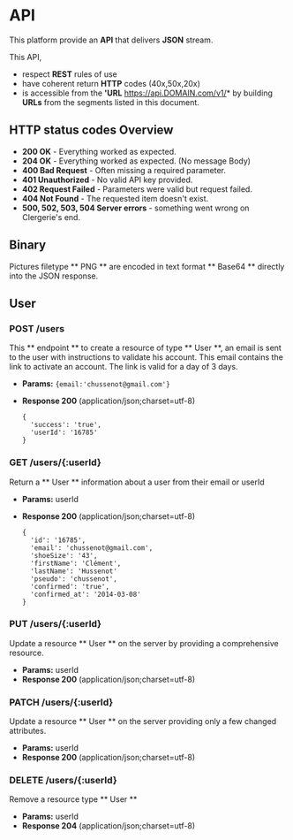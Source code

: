 # API
This platform provide an  **API** that delivers **JSON** stream. 

This API, 

* respect  **REST** rules of use
* have coherent return **HTTP** codes (40x,50x,20x)
* is accessible from the **'URL** https://api.DOMAIN.com/v1/* by building **URLs** from the segments listed in this document.

## HTTP status codes Overview  

+ **200 OK** - Everything worked as expected.
+ **204 OK** - Everything worked as expected. (No message Body)
+ **400 Bad Request** - Often missing a required parameter.
+ **401 Unauthorized** - No valid API key provided.
+ **402 Request Failed** - Parameters were valid but request failed.
+ **404 Not Found** - The requested item doesn't exist.
+ **500, 502, 503, 504 Server errors** - something went wrong on Clergerie's end.

## Binary
 Pictures filetype ** PNG ** are encoded in text format ** Base64 **  directly into the JSON response.

## User
### POST /users
This ** endpoint ** to create a resource of type ** User **, an email is sent to the user with instructions to validate his account. This email contains the link to activate an account. The link is valid for a day of 3 days.

+ **Params:** `{email:'chussenot@gmail.com'}`
+ **Response 200** (application/json;charset=utf-8)
	
      {
        'success': 'true',
        'userId': '16785'
      }

### GET /users/{:userId}
Return a ** User ** information about a user from their email or userId

+ **Params:** userId
+ **Response 200** (application/json;charset=utf-8)
	
      {
        'id': '16785',
        'email': 'chussenot@gmail.com',
        'shoeSize': '43',
        'firstName': 'Clément',
        'lastName': 'Hussenot'
        'pseudo': 'chussenot',
        'confirmed': 'true',
        'confirmed_at': '2014-03-08'
      }

### PUT /users/{:userId}
Update a resource ** User ** on the server by providing a comprehensive resource.

+ **Params:** userId
+ **Response 200** (application/json;charset=utf-8)

### PATCH /users/{:userId}
Update a resource ** User ** on the server providing only a few changed attributes.

+ **Params:** userId
+ **Response 200** (application/json;charset=utf-8)

### DELETE /users/{:userId}
Remove a resource type ** User **

+ **Params:** userId
+ **Response 204** (application/json;charset=utf-8)
